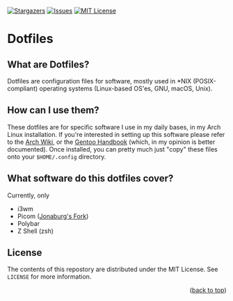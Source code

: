 <div id="top"></div>

[![Stargazers][stars-shield]][stars-url] [![Issues][issues-shield]][issues-url] [![MIT License][license-shield]][license-url]
<br />
# Dotfiles
## What are Dotfiles?
Dotfiles are configuration files for software, mostly used in \*NIX (POSIX-compliant) operating systems (Linux-based OS'es, GNU, macOS, Unix).
## How can I use them?
These dotfiles are for specific software I use in my daily bases, in my Arch Linux installation. If you're interested in setting up this software please refer to the [Arch Wiki](https://wiki.archlinux.org/), or the [Gentoo Handbook](https://wiki.gentoo.org/wiki/Handbook:AMD64/es) (which, in my opinion is better documented). Once installed, you can pretty much just "copy" these files onto your `$HOME/.config` directory.
## What software do this dotfiles cover?
Currently, only
- i3wm
- Picom ([Jonaburg's Fork](https://github.com/jonaburg/picom))
- Polybar
- Z Shell (zsh)
## License

The contents of this repostory are distributed under the MIT License. See `LICENSE` for more information.

<p align="right">(<a href="#top">back to top</a>)</p>

[stars-shield]: https://img.shields.io/github/stars/ulisesvina/dotfiles?style=for-the-badge
[stars-url]: https://github.com/ulisesvina/dotfiles/stargazers
[issues-shield]: https://img.shields.io/github/issues/ulisesvina/dotfiles?style=for-the-badge
[issues-url]: https://github.com/mporexyz/ulisesvina/dotfiles
[license-shield]: https://img.shields.io/github/license/ulisesvina/dotfiles?style=for-the-badge
[license-url]: https://github.com/ulisesvina/dotfiles/blob/master/LICENSE
